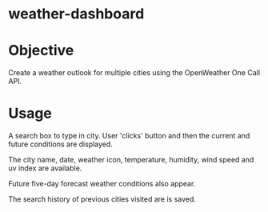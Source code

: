 # weather-dashboard

# Objective
Create a weather outlook for multiple cities using the OpenWeather One Call API.

# Usage
A search box to type in city. User 'clicks' button and then the current and future conditions are displayed.

The city name, date, weather icon, temperature, humidity, wind speed and uv index are available.

Future five-day forecast weather conditions also appear.

The search history of previous cities visited are is saved.
